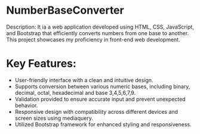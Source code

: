 # NumberBaseConverter

Description:
It ia a web application developed using HTML, CSS, JavaScript, and Bootstrap that efficiently converts numbers from one base to another. 
This project showcases my proficiency in front-end web development.

# Key Features:
* User-friendly interface with a clean and intuitive design.
* Supports conversion between various numeric bases, including binary, decimal, octal, hexadecimal and base 3,4,5,6,7,9.
* Validation provided to ensure accurate input and prevent unexpected behavior.
* Responsive design with compatibility across different devices and screen sizes using mediaquery.
* Utilized Bootstrap framework for enhanced styling and responsiveness.
